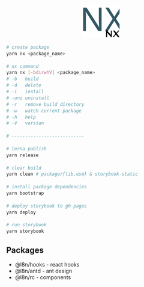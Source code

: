 <p align="center">
  <a href="https://lencx.github.io/nx">
    <img width="100" src="./.storybook/nx.svg" />
  </a>
</p>

```bash
# create package
yarn nx <package_name>

# nx command
yarn nx [-bdirwhV] <package_name>
# -b   build
# -d   delete
# -i   install
# -uni uninstall
# -r   remove build directory
# -w   watch current package
# -h   help
# -V   version

# ---------------------------

# lerna publish
yarn release

# clear build
yarn clean # package/{lib,esm} & storybook-static

# install package dependencies
yarn bootstrap

# deploy storybook to gh-pages
yarn deploy

# run storybook
yarn storybook
```

## Packages

* @l8n/hooks - react hooks
* @l8n/antd - ant design
* @l8n/rc - components
